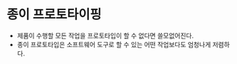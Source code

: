 # 종이 프로토타이핑

- 제품이 수행할 모든 작업을 프로토타입이 할 수 없다면 쓸모없어진다.
- 종이 프로토타입은 소프트웨어 도구로 할 수 있는 어떤 작업보다도 엄청나게 저렴하다.